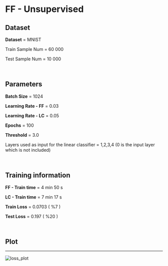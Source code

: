 # FF - Unsupervised

## Dataset

**Dataset** = MNIST

Train Sample Num = 60 000

Test Sample Num = 10 000

<br>

## Parameters

**Batch Size** = 1024

**Learning Rate - FF** = 0.03

**Learning Rate - LC** = 0.05

**Epochs** = 100

**Threshold** = 3.0

Layers used as input for the linear classifier = 1,2,3,4 (0 is the input layer which is not included)

<br>

## Training information

**FF - Train time** = 4 min 50 s

**LC - Train time** = 7 min 17 s

**Train Loss** = 0.0703 ( %7 )

**Test Loss**  =  0.197 ( %20 )

<br>

## Plot

---

![loss_plot](/loss_plot.png)

